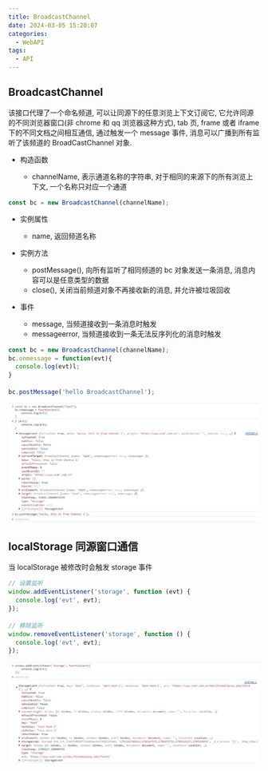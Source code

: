 ```yaml
---
title: BroadcastChannel
date: 2024-03-05 15:20:07
categories:
  - WebAPI
tags:
  - API
---
```


## BroadcastChannel

该接口代理了一个命名频道, 可以让同源下的任意浏览上下文订阅它, 它允许同源的不同浏览器窗口(非 chrome 和 qq 浏览器这种方式), tab 页, frame 或者 iframe 下的不同文档之间相互通信,
通过触发一个 message 事件, 消息可以广播到所有监听了该频道的 BroadCastChannel 对象.

- 构造函数

  - channelName, 表示通道名称的字符串, 对于相同的来源下的所有浏览上下文, 一个名称只对应一个通道

```javascript
const bc = new BroadcastChannel(channelName);
```

<!-- more -->

- 实例属性

  - name, 返回频道名称

- 实例方法

  - postMessage(), 向所有监听了相同频道的 bc 对象发送一条消息, 消息内容可以是任意类型的数据
  - close(), 关闭当前频道对象不再接收新的消息, 并允许被垃圾回收

- 事件

  - message, 当频道接收到一条消息时触发
  - messageerror, 当频道接收到一条无法反序列化的消息时触发

```javascript
const bc = new BroadcastChannel(channelName);
bc.onmessage = function(evt){
  console.log(evt)l;
}

bc.postMessage('hello BroadcastChannel');
```

![BroadcastChannel-1](/images/BroadcastChannel-1.jpg)

## localStorage 同源窗口通信

当 localStorage 被修改时会触发 storage 事件

```javascript
// 设置监听
window.addEventListener('storage', function (evt) {
  console.log('evt', evt);
});

// 移除监听
window.removeEventListener('storage', function () {
  console.log('evt', evt);
});
```

![localStorage-1](/images/localStorage-1.jpg)
